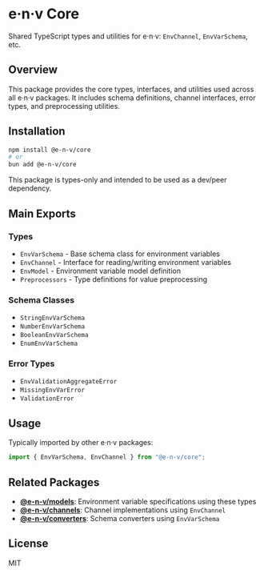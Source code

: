 # e·n·v Core

Shared TypeScript types and utilities for e·n·v: `EnvChannel`, `EnvVarSchema`, etc.

## Overview

This package provides the core types, interfaces, and utilities used across all e·n·v packages. It includes schema definitions, channel interfaces, error types, and preprocessing utilities.

## Installation

```bash
npm install @e-n-v/core
# or
bun add @e-n-v/core
```

This package is types-only and intended to be used as a dev/peer dependency.

## Main Exports

### Types

- `EnvVarSchema` - Base schema class for environment variables
- `EnvChannel` - Interface for reading/writing environment variables
- `EnvModel` - Environment variable model definition
- `Preprocessors` - Type definitions for value preprocessing

### Schema Classes

- `StringEnvVarSchema`
- `NumberEnvVarSchema`
- `BooleanEnvVarSchema`
- `EnumEnvVarSchema`

### Error Types

- `EnvValidationAggregateError`
- `MissingEnvVarError`
- `ValidationError`

## Usage

Typically imported by other e·n·v packages:

```typescript
import { EnvVarSchema, EnvChannel } from "@e-n-v/core";
```

## Related Packages

- **[@e-n-v/models](../models)**: Environment variable specifications using these types
- **[@e-n-v/channels](../channels)**: Channel implementations using `EnvChannel`
- **[@e-n-v/converters](../converters)**: Schema converters using `EnvVarSchema`

## License

MIT
